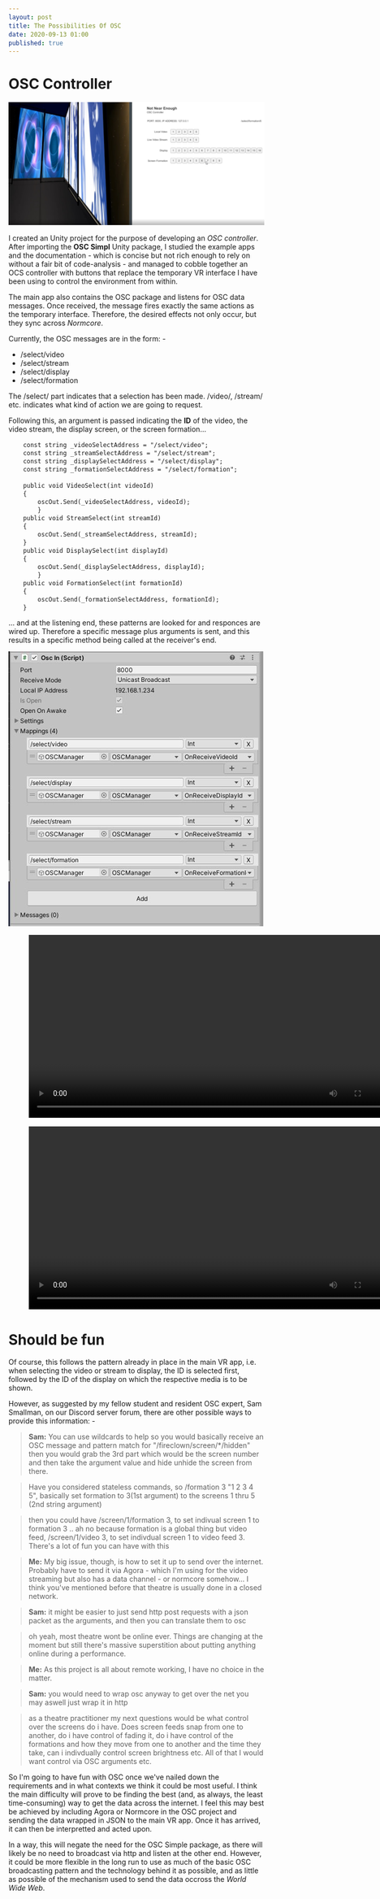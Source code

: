 ```yaml
---
layout: post
title: The Possibilities Of OSC
date: 2020-09-13 01:00
published: true
---
```


# OSC Controller

![Formation 5](\images\GAM750\osc-interface-2.JPG)

I created an Unity project for the purpose of developing an _OSC controller_. After importing the **OSC Simpl** Unity package, I studied the example apps and the documentation - which is concise but not rich enough to rely on without a fair bit of code-analysis - and managed to cobble together an OCS controller with buttons that replace the temporary VR interface I have been using to control the environment from within.

The main app also contains the OSC package and listens for OSC data messages. Once received, the message fires exactly the same actions as the temporary interface. Therefore, the desired effects not only occur, but they sync across _Normcore_.

Currently, the OSC messages are in the form: -

* /select/video
* /select/stream
* /select/display
* /select/formation

The /select/ part indicates that a selection has been made.
/video/, /stream/ etc. indicates what kind of action we are going to request.

Following this, an argument is passed indicating the **ID** of the video, the video stream, the display screen, or the screen formation...

        const string _videoSelectAddress = "/select/video";
        const string _streamSelectAddress = "/select/stream";
        const string _displaySelectAddress = "/select/display";
        const string _formationSelectAddress = "/select/formation";

        public void VideoSelect(int videoId)
        {
            oscOut.Send(_videoSelectAddress, videoId);
		    }
        public void StreamSelect(int streamId)
        {
            oscOut.Send(_streamSelectAddress, streamId);
        }
		public void DisplaySelect(int displayId)
        {
            oscOut.Send(_displaySelectAddress, displayId);
		    }
        public void FormationSelect(int formationId)
        {
            oscOut.Send(_formationSelectAddress, formationId);
        }

... and at the listening end, these patterns are looked for and responces are wired up. Therefore a specific message plus arguments is sent, and this results in a specific method being called at the receiver's end.

![OSC Interface](\images\GAM750\osc-interface-1.JPG)

<figure class="video_container">
  <video style="width:720px;" autoplay loop>
    <source src="\media\GAM750\osc-unity-demo-1.mp4" type="video/mp4">
    Woops! Your browser does not support the HTML5 video tag.
  </video>
</figure>

<figure class="video_container">
  <video style="width:720px;" autoplay loop>
    <source src="\media\GAM750\osc-demo-1.mp4" type="video/mp4">
    Woops! Your browser does not support the HTML5 video tag.
  </video>
</figure>


# Should be fun

Of course, this follows the pattern already in place in the main VR app, i.e. when selecting the video or stream to display, the ID is selected first, followed by the ID of the display on which the respective media is to be shown. 

However, as suggested by my fellow student and resident OSC expert, Sam Smallman, on our Discord server forum, there are other possible ways to provide this information: -

> **Sam:** You can use wildcards to help so you would basically receive an OSC message and pattern match for "/fireclown/screen/*/hidden" then you would grab the 3rd part which would be the screen number and then take the argument value and hide unhide the screen from there.

> Have you considered stateless commands, so /formation 3 "1 2 3 4 5", basically set formation to 3(1st argument) to the screens 1 thru 5 (2nd string argument)

> then you could have /screen/1/formation 3, to set indivual screen 1 to formation 3
.. ah no because formation is a global thing but video feed, /screen/1/video 3, to set indivdual screen 1 to video feed 3. There's a lot of fun you can have with this

> **Me:** My big issue, though, is how to set it up to send over the internet. Probably have to send it via Agora - which I'm using for the video streaming but also has a data channel - or normcore somehow... I think you've mentioned before that theatre is usually done in a closed network.

> **Sam:** it might be easier to just send http post requests with a json packet as the arguments, and then you can translate them to osc

> oh yeah, most theatre wont be online ever. Things are changing at the moment but still there's massive superstition about putting anything online during a performance.

> **Me:** As this project is all about remote working, I have no choice in the matter.

> **Sam:** you would need to wrap osc anyway to get over the net you may aswell just wrap it in http

> as a theatre practitioner my next questions would be what control over the screens do i have. Does screen feeds snap from one to another, do i have control of fading it,  do i have control of the formations and how they move from one to another and the time they take, can i indivdually control screen brightness etc. All of that I would want control via OSC arguments etc.


So I'm going to have fun with OSC once we've nailed down the requirements and in what contexts we think it could be most useful. I think the main difficulty will prove to be finding the best (and, as always, the least time-consuming) way to get the data across the internet. I feel this may best be achieved by including Agora or Normcore in the OSC project and sending the data wrapped in JSON to the main VR app. Once it has arrived, it can then be interpretted and acted upon. 

In a way, this will negate the need for the OSC Simple package, as there will likely be no need to broadcast via http and listen at the other end. However, it could be more flexible in the long run to use as much of the basic OSC broadcasting pattern and the technology behind it as possible, and as little as possible of the mechanism used to send the data occross the _World Wide Web_.


